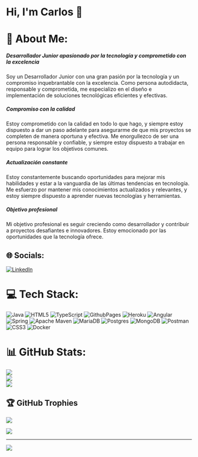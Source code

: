 # Hi, I'm Carlos 👋<br>
# 💫 About Me:

##### Desarrollador Junior apasionado por la tecnología y comprometido con la excelencia
Soy un Desarrollador Junior con una gran pasión por la tecnología y un compromiso inquebrantable con la excelencia. Como persona autodidacta, responsable y comprometida, me especializo en el diseño e implementación de soluciones tecnológicas eficientes y efectivas.

##### Compromiso con la calidad

Estoy comprometido con la calidad en todo lo que hago, y siempre estoy dispuesto a dar un paso adelante para asegurarme de que mis proyectos se completen de manera oportuna y efectiva. Me enorgullezco de ser una persona responsable y confiable, y siempre estoy dispuesto a trabajar en equipo para lograr los objetivos comunes.

##### Actualización constante

Estoy constantemente buscando oportunidades para mejorar mis habilidades y estar a la vanguardia de las últimas tendencias en tecnología. Me esfuerzo por mantener mis conocimientos actualizados y relevantes, y estoy siempre dispuesto a aprender nuevas tecnologías y herramientas.

##### Objetivo profesional

Mi objetivo profesional es seguir creciendo como desarrollador y contribuir a proyectos desafiantes e innovadores. Estoy emocionado por las oportunidades que la tecnología ofrece.

## 🌐 Socials:
[![LinkedIn](https://img.shields.io/badge/LinkedIn-%230077B5.svg?logo=linkedin&logoColor=white)](https://www.linkedin.com/in/carlosmonta%C3%B1ez22/) 

# 💻 Tech Stack:
![Java](https://img.shields.io/badge/java-%23ED8B00.svg?style=plastic&logo=openjdk&logoColor=white) ![HTML5](https://img.shields.io/badge/html5-%23E34F26.svg?style=plastic&logo=html5&logoColor=white) ![TypeScript](https://img.shields.io/badge/typescript-%23007ACC.svg?style=plastic&logo=typescript&logoColor=white) ![GithubPages](https://img.shields.io/badge/github%20pages-121013?style=plastic&logo=github&logoColor=white) ![Heroku](https://img.shields.io/badge/heroku-%23430098.svg?style=plastic&logo=heroku&logoColor=white) ![Angular](https://img.shields.io/badge/angular-%23DD0031.svg?style=plastic&logo=angular&logoColor=white) ![Spring](https://img.shields.io/badge/spring-%236DB33F.svg?style=plastic&logo=spring&logoColor=white) ![Apache Maven](https://img.shields.io/badge/Apache%20Maven-C71A36?style=plastic&logo=Apache%20Maven&logoColor=white) ![MariaDB](https://img.shields.io/badge/MariaDB-003545?style=plastic&logo=mariadb&logoColor=white) ![Postgres](https://img.shields.io/badge/postgres-%23316192.svg?style=plastic&logo=postgresql&logoColor=white) ![MongoDB](https://img.shields.io/badge/MongoDB-%234ea94b.svg?style=plastic&logo=mongodb&logoColor=white) ![Postman](https://img.shields.io/badge/Postman-FF6C37?style=plastic&logo=postman&logoColor=white) ![CSS3](https://img.shields.io/badge/css3-%231572B6.svg?style=plastic&logo=css3&logoColor=white) ![Docker](https://img.shields.io/badge/docker-%230db7ed.svg?style=plastic&logo=docker&logoColor=white)
# 📊 GitHub Stats:
![](https://github-readme-stats.vercel.app/api?username=montanez8&theme=dark&hide_border=false&include_all_commits=true&count_private=true)<br/>
![](https://github-readme-streak-stats.herokuapp.com/?user=montanez8&theme=dark&hide_border=false)<br/>
![](https://github-readme-stats.vercel.app/api/top-langs/?username=montanez8&theme=dark&hide_border=false&include_all_commits=true&count_private=true&layout=compact)

## 🏆 GitHub Trophies
![](https://github-profile-trophy.vercel.app/?username=montanez8&theme=radical&no-frame=false&no-bg=true&margin-w=4)

![](https://quotes-github-readme.vercel.app/api?type=horizontal&theme=radical)

---
[![](https://visitcount.itsvg.in/api?id=montanez8&icon=0&color=0)](https://visitcount.itsvg.in)

<!-- Proudly created with GPRM ( https://gprm.itsvg.in ) -->
